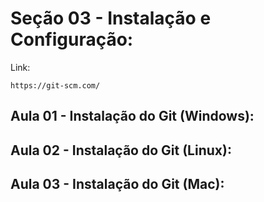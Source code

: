 # Seção 03 - Instalação e Configuração:

Link: 

    https://git-scm.com/

## Aula 01 - Instalação do Git (Windows):

## Aula 02 - Instalação do Git (Linux):

## Aula 03 - Instalação do Git (Mac):